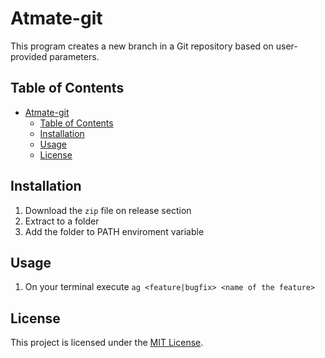 # Atmate-git

This program creates a new branch in a Git repository based on user-provided parameters.

## Table of Contents

- [Atmate-git](#atmate-git)
  - [Table of Contents](#table-of-contents)
  - [Installation](#installation)
  - [Usage](#usage)
  - [License](#license)

## Installation

1. Download the `zip` file on release section
2. Extract to a folder
3. Add the folder to PATH enviroment variable

## Usage

1. On your terminal execute `ag <feature|bugfix> <name of the feature>`

## License

This project is licensed under the [MIT License](LICENSE).
